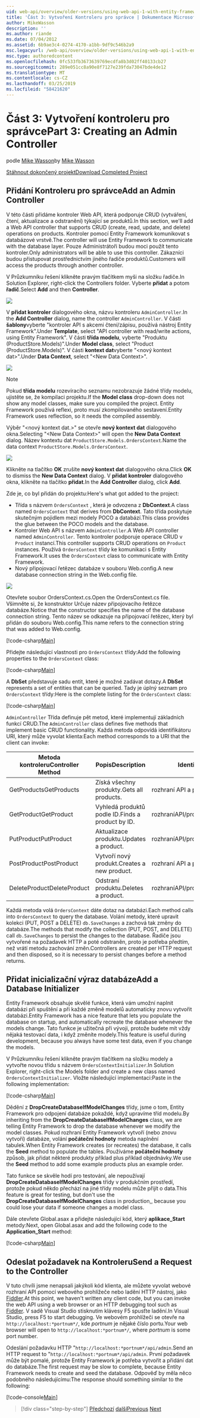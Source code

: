 ```yaml
---
uid: web-api/overview/older-versions/using-web-api-1-with-entity-framework-5/using-web-api-with-entity-framework-part-3
title: 'Část 3: Vytvoření Kontroleru pro správce | Dokumentace Microsoftu'
author: MikeWasson
description: ''
ms.author: riande
ms.date: 07/04/2012
ms.assetid: 6b9ae3c4-0274-4170-a1bb-9df9c546b2a9
msc.legacyurl: /web-api/overview/older-versions/using-web-api-1-with-entity-framework-5/using-web-api-with-entity-framework-part-3
msc.type: authoredcontent
ms.openlocfilehash: 0fc533fb3673639769ecdfa8b3d02ff40133cb27
ms.sourcegitcommit: 289e051cc8a90e8f7127e239fda73047bde4de12
ms.translationtype: MT
ms.contentlocale: cs-CZ
ms.lasthandoff: 03/25/2019
ms.locfileid: "58421620"
---
```

<a name="part-3-creating-an-admin-controller"></a><span data-ttu-id="105fc-102">Část 3: Vytvoření kontroleru pro správce</span><span class="sxs-lookup"><span data-stu-id="105fc-102">Part 3: Creating an Admin Controller</span></span>
====================
<span data-ttu-id="105fc-103">podle [Mike Wasson](https://github.com/MikeWasson)</span><span class="sxs-lookup"><span data-stu-id="105fc-103">by [Mike Wasson](https://github.com/MikeWasson)</span></span>

[<span data-ttu-id="105fc-104">Stáhnout dokončený projekt</span><span class="sxs-lookup"><span data-stu-id="105fc-104">Download Completed Project</span></span>](http://code.msdn.microsoft.com/ASP-NET-Web-API-with-afa30545)

## <a name="add-an-admin-controller"></a><span data-ttu-id="105fc-105">Přidání Kontroleru pro správce</span><span class="sxs-lookup"><span data-stu-id="105fc-105">Add an Admin Controller</span></span>

<span data-ttu-id="105fc-106">V této části přidáme kontroler Web API, která podporuje CRUD (vytváření, čtení, aktualizace a odstranění) týkající se produktů.</span><span class="sxs-lookup"><span data-stu-id="105fc-106">In this section, we'll add a Web API controller that supports CRUD (create, read, update, and delete) operations on products.</span></span> <span data-ttu-id="105fc-107">Kontroler pomocí Entity Framework komunikovat s databázové vrstvě.</span><span class="sxs-lookup"><span data-stu-id="105fc-107">The controller will use Entity Framework to communicate with the database layer.</span></span> <span data-ttu-id="105fc-108">Pouze Administrátoři budou moci použít tento kontroler.</span><span class="sxs-lookup"><span data-stu-id="105fc-108">Only administrators will be able to use this controller.</span></span> <span data-ttu-id="105fc-109">Zákazníci budou přistupovat prostřednictvím jiného řadiče produktů.</span><span class="sxs-lookup"><span data-stu-id="105fc-109">Customers will access the products through another controller.</span></span>

<span data-ttu-id="105fc-110">V Průzkumníku řešení klikněte pravým tlačítkem myši na složku řadiče.</span><span class="sxs-lookup"><span data-stu-id="105fc-110">In Solution Explorer, right-click the Controllers folder.</span></span> <span data-ttu-id="105fc-111">Vyberte **přidat** a potom **řadič**.</span><span class="sxs-lookup"><span data-stu-id="105fc-111">Select **Add** and then **Controller**.</span></span>

![](using-web-api-with-entity-framework-part-3/_static/image1.png)

<span data-ttu-id="105fc-112">V **přidat kontroler** dialogového okna, názvu kontroleru `AdminController`.</span><span class="sxs-lookup"><span data-stu-id="105fc-112">In the **Add Controller** dialog, name the controller `AdminController`.</span></span> <span data-ttu-id="105fc-113">V části **šablony**vyberte &quot;kontroler API s akcemi čtení/zápisu, používá nástroj Entity Framework&quot;.</span><span class="sxs-lookup"><span data-stu-id="105fc-113">Under **Template**, select &quot;API controller with read/write actions, using Entity Framework&quot;.</span></span> <span data-ttu-id="105fc-114">V části **třída modelu**, vyberte "Produktu (ProductStore.Models)".</span><span class="sxs-lookup"><span data-stu-id="105fc-114">Under **Model class**, select "Product (ProductStore.Models)".</span></span> <span data-ttu-id="105fc-115">V části **kontext dat**vyberte "&lt;nový kontext dat&gt;".</span><span class="sxs-lookup"><span data-stu-id="105fc-115">Under **Data Context**, select "&lt;New Data Context&gt;".</span></span>

![](using-web-api-with-entity-framework-part-3/_static/image2.png)

> [!NOTE]
> <span data-ttu-id="105fc-116">Pokud **třída modelu** rozevíracího seznamu nezobrazuje žádné třídy modelu, ujistěte se, že kompilaci projektu.</span><span class="sxs-lookup"><span data-stu-id="105fc-116">If the **Model class** drop-down does not show any model classes, make sure you compiled the project.</span></span> <span data-ttu-id="105fc-117">Entity Framework používá reflexi, proto musí zkompilovaného sestavení.</span><span class="sxs-lookup"><span data-stu-id="105fc-117">Entity Framework uses reflection, so it needs the compiled assembly.</span></span>


<span data-ttu-id="105fc-118">Výběr "&lt;nový kontext dat.&gt;" se otevře **nový kontext dat** dialogového okna.</span><span class="sxs-lookup"><span data-stu-id="105fc-118">Selecting "&lt;New Data Context&gt;" will open the **New Data Context** dialog.</span></span> <span data-ttu-id="105fc-119">Název kontextu dat `ProductStore.Models.OrdersContext`.</span><span class="sxs-lookup"><span data-stu-id="105fc-119">Name the data context `ProductStore.Models.OrdersContext`.</span></span>

![](using-web-api-with-entity-framework-part-3/_static/image3.png)

<span data-ttu-id="105fc-120">Klikněte na tlačítko **OK** zrušíte **nový kontext dat** dialogového okna.</span><span class="sxs-lookup"><span data-stu-id="105fc-120">Click **OK** to dismiss the **New Data Context** dialog.</span></span> <span data-ttu-id="105fc-121">V **přidat kontroler** dialogového okna, klikněte na tlačítko **přidat**.</span><span class="sxs-lookup"><span data-stu-id="105fc-121">In the **Add Controller** dialog, click **Add**.</span></span>

<span data-ttu-id="105fc-122">Zde je, co byl přidán do projektu:</span><span class="sxs-lookup"><span data-stu-id="105fc-122">Here's what got added to the project:</span></span>

- <span data-ttu-id="105fc-123">Třída s názvem `OrdersContext` , která je odvozena z **DbContext**.</span><span class="sxs-lookup"><span data-stu-id="105fc-123">A class named `OrdersContext` that derives from **DbContext**.</span></span> <span data-ttu-id="105fc-124">Tato třída poskytuje skutečným pojidlem mezi modely POCO a databází.</span><span class="sxs-lookup"><span data-stu-id="105fc-124">This class provides the glue between the POCO models and the database.</span></span>
- <span data-ttu-id="105fc-125">Kontroler Web API s názvem `AdminController`.</span><span class="sxs-lookup"><span data-stu-id="105fc-125">A Web API controller named `AdminController`.</span></span> <span data-ttu-id="105fc-126">Tento kontroler podporuje operace CRUD v `Product` instancí.</span><span class="sxs-lookup"><span data-stu-id="105fc-126">This controller supports CRUD operations on `Product` instances.</span></span> <span data-ttu-id="105fc-127">Používá `OrdersContext` třídy ke komunikaci s Entity Framework.</span><span class="sxs-lookup"><span data-stu-id="105fc-127">It uses the `OrdersContext` class to communicate with Entity Framework.</span></span>
- <span data-ttu-id="105fc-128">Nový připojovací řetězec databáze v souboru Web.config.</span><span class="sxs-lookup"><span data-stu-id="105fc-128">A new database connection string in the Web.config file.</span></span>

![](using-web-api-with-entity-framework-part-3/_static/image4.png)

<span data-ttu-id="105fc-129">Otevřete soubor OrdersContext.cs.</span><span class="sxs-lookup"><span data-stu-id="105fc-129">Open the OrdersContext.cs file.</span></span> <span data-ttu-id="105fc-130">Všimněte si, že konstruktor Určuje název připojovacího řetězce databáze.</span><span class="sxs-lookup"><span data-stu-id="105fc-130">Notice that the constructor specifies the name of the database connection string.</span></span> <span data-ttu-id="105fc-131">Tento název se odkazuje na připojovací řetězec, který byl přidán do souboru Web.config.</span><span class="sxs-lookup"><span data-stu-id="105fc-131">This name refers to the connection string that was added to Web.config.</span></span>

[!code-csharp[Main](using-web-api-with-entity-framework-part-3/samples/sample1.cs)]

<span data-ttu-id="105fc-132">Přidejte následující vlastnosti pro `OrdersContext` třídy:</span><span class="sxs-lookup"><span data-stu-id="105fc-132">Add the following properties to the `OrdersContext` class:</span></span>

[!code-csharp[Main](using-web-api-with-entity-framework-part-3/samples/sample2.cs)]

<span data-ttu-id="105fc-133">A **DbSet** představuje sadu entit, které je možné zadávat dotazy.</span><span class="sxs-lookup"><span data-stu-id="105fc-133">A **DbSet** represents a set of entities that can be queried.</span></span> <span data-ttu-id="105fc-134">Tady je úplný seznam pro `OrdersContext` třídy:</span><span class="sxs-lookup"><span data-stu-id="105fc-134">Here is the complete listing for the `OrdersContext` class:</span></span>

[!code-csharp[Main](using-web-api-with-entity-framework-part-3/samples/sample3.cs)]

<span data-ttu-id="105fc-135">`AdminController` Třída definuje pět metod, které implementují základních funkcí CRUD.</span><span class="sxs-lookup"><span data-stu-id="105fc-135">The `AdminController` class defines five methods that implement basic CRUD functionality.</span></span> <span data-ttu-id="105fc-136">Každá metoda odpovídá identifikátoru URI, který může vyvolat klienta:</span><span class="sxs-lookup"><span data-stu-id="105fc-136">Each method corresponds to a URI that the client can invoke:</span></span>

| <span data-ttu-id="105fc-137">Metoda kontroleru</span><span class="sxs-lookup"><span data-stu-id="105fc-137">Controller Method</span></span> | <span data-ttu-id="105fc-138">Popis</span><span class="sxs-lookup"><span data-stu-id="105fc-138">Description</span></span> | <span data-ttu-id="105fc-139">Identifikátor URI</span><span class="sxs-lookup"><span data-stu-id="105fc-139">URI</span></span> | <span data-ttu-id="105fc-140">Metoda HTTP</span><span class="sxs-lookup"><span data-stu-id="105fc-140">HTTP Method</span></span> |
| --- | --- | --- | --- |
| <span data-ttu-id="105fc-141">GetProducts</span><span class="sxs-lookup"><span data-stu-id="105fc-141">GetProducts</span></span> | <span data-ttu-id="105fc-142">Získá všechny produkty.</span><span class="sxs-lookup"><span data-stu-id="105fc-142">Gets all products.</span></span> | <span data-ttu-id="105fc-143">rozhraní API a produktů</span><span class="sxs-lookup"><span data-stu-id="105fc-143">api/products</span></span> | <span data-ttu-id="105fc-144">GET</span><span class="sxs-lookup"><span data-stu-id="105fc-144">GET</span></span> |
| <span data-ttu-id="105fc-145">GetProduct</span><span class="sxs-lookup"><span data-stu-id="105fc-145">GetProduct</span></span> | <span data-ttu-id="105fc-146">Vyhledá produktů podle ID.</span><span class="sxs-lookup"><span data-stu-id="105fc-146">Finds a product by ID.</span></span> | <span data-ttu-id="105fc-147">rozhraníAPI/produkty/*id*</span><span class="sxs-lookup"><span data-stu-id="105fc-147">api/products/*id*</span></span> | <span data-ttu-id="105fc-148">GET</span><span class="sxs-lookup"><span data-stu-id="105fc-148">GET</span></span> |
| <span data-ttu-id="105fc-149">PutProduct</span><span class="sxs-lookup"><span data-stu-id="105fc-149">PutProduct</span></span> | <span data-ttu-id="105fc-150">Aktualizace produktu.</span><span class="sxs-lookup"><span data-stu-id="105fc-150">Updates a product.</span></span> | <span data-ttu-id="105fc-151">rozhraníAPI/produkty/*id*</span><span class="sxs-lookup"><span data-stu-id="105fc-151">api/products/*id*</span></span> | <span data-ttu-id="105fc-152">PUT</span><span class="sxs-lookup"><span data-stu-id="105fc-152">PUT</span></span> |
| <span data-ttu-id="105fc-153">PostProduct</span><span class="sxs-lookup"><span data-stu-id="105fc-153">PostProduct</span></span> | <span data-ttu-id="105fc-154">Vytvoří nový produkt.</span><span class="sxs-lookup"><span data-stu-id="105fc-154">Creates a new product.</span></span> | <span data-ttu-id="105fc-155">rozhraní API a produktů</span><span class="sxs-lookup"><span data-stu-id="105fc-155">api/products</span></span> | <span data-ttu-id="105fc-156">POST</span><span class="sxs-lookup"><span data-stu-id="105fc-156">POST</span></span> |
| <span data-ttu-id="105fc-157">DeleteProduct</span><span class="sxs-lookup"><span data-stu-id="105fc-157">DeleteProduct</span></span> | <span data-ttu-id="105fc-158">Odstraní produktu.</span><span class="sxs-lookup"><span data-stu-id="105fc-158">Deletes a product.</span></span> | <span data-ttu-id="105fc-159">rozhraníAPI/produkty/*id*</span><span class="sxs-lookup"><span data-stu-id="105fc-159">api/products/*id*</span></span> | <span data-ttu-id="105fc-160">DELETE</span><span class="sxs-lookup"><span data-stu-id="105fc-160">DELETE</span></span> |

<span data-ttu-id="105fc-161">Každá metoda volá `OrdersContext` dáte dotaz na databázi.</span><span class="sxs-lookup"><span data-stu-id="105fc-161">Each method calls into `OrdersContext` to query the database.</span></span> <span data-ttu-id="105fc-162">Volání metody, které upravit kolekci (PUT, POST a DELETE) `db.SaveChanges` a zachová tak změny do databáze.</span><span class="sxs-lookup"><span data-stu-id="105fc-162">The methods that modify the collection (PUT, POST, and DELETE) call `db.SaveChanges` to persist the changes to the database.</span></span> <span data-ttu-id="105fc-163">Řadiče jsou vytvořené na požadavek HTTP a poté odstraněn, proto je potřeba předtím, než vrátí metodu zachování změn.</span><span class="sxs-lookup"><span data-stu-id="105fc-163">Controllers are created per HTTP request and then disposed, so it is necessary to persist changes before a method returns.</span></span>

## <a name="add-a-database-initializer"></a><span data-ttu-id="105fc-164">Přidat inicializační výraz databáze</span><span class="sxs-lookup"><span data-stu-id="105fc-164">Add a Database Initializer</span></span>

<span data-ttu-id="105fc-165">Entity Framework obsahuje skvělé funkce, která vám umožní naplnit databázi při spuštění a při každé změně modelů automaticky znovu vytvořit databázi.</span><span class="sxs-lookup"><span data-stu-id="105fc-165">Entity Framework has a nice feature that lets you populate the database on startup, and automatically recreate the database whenever the models change.</span></span> <span data-ttu-id="105fc-166">Tato funkce je užitečná při vývoji, protože budete mít vždy nějaká testovací data, i když změníte modely.</span><span class="sxs-lookup"><span data-stu-id="105fc-166">This feature is useful during development, because you always have some test data, even if you change the models.</span></span>

<span data-ttu-id="105fc-167">V Průzkumníku řešení klikněte pravým tlačítkem na složku modely a vytvořte novou třídu s názvem `OrdersContextInitializer`.</span><span class="sxs-lookup"><span data-stu-id="105fc-167">In Solution Explorer, right-click the Models folder and create a new class named `OrdersContextInitializer`.</span></span> <span data-ttu-id="105fc-168">Vložte následující implementaci:</span><span class="sxs-lookup"><span data-stu-id="105fc-168">Paste in the following implementation:</span></span>

[!code-csharp[Main](using-web-api-with-entity-framework-part-3/samples/sample4.cs)]

<span data-ttu-id="105fc-169">Dědění z **DropCreateDatabaseIfModelChanges** třídy, jsme o tom, Entity Framework pro odpojení databáze pokaždé, když upravíme tříd modelu.</span><span class="sxs-lookup"><span data-stu-id="105fc-169">By inheriting from the **DropCreateDatabaseIfModelChanges** class, we are telling Entity Framework to drop the database whenever we modify the model classes.</span></span> <span data-ttu-id="105fc-170">Pokud rozhraní Entity Framework vytvoří (nebo znovu vytvoří) databáze, volání **počáteční hodnoty** metoda naplnění tabulek.</span><span class="sxs-lookup"><span data-stu-id="105fc-170">When Entity Framework creates (or recreates) the database, it calls the **Seed** method to populate the tables.</span></span> <span data-ttu-id="105fc-171">Používáme **počáteční hodnoty** způsob, jak přidat některé produkty příklad plus příklad objednávky.</span><span class="sxs-lookup"><span data-stu-id="105fc-171">We use the **Seed** method to add some example products plus an example order.</span></span>

<span data-ttu-id="105fc-172">Tato funkce se skvěle hodí pro testování, ale nepoužívají **DropCreateDatabaseIfModelChanges** třídy v produkčním prostředí, protože pokud někdo přechází na jiné třídy modelu může přijít o data.</span><span class="sxs-lookup"><span data-stu-id="105fc-172">This feature is great for testing, but don't use the **DropCreateDatabaseIfModelChanges** class in production,, because you could lose your data if someone changes a model class.</span></span>

<span data-ttu-id="105fc-173">Dále otevřete Global.asax a přidejte následující kód, který **aplikace\_Start** metody:</span><span class="sxs-lookup"><span data-stu-id="105fc-173">Next, open Global.asax and add the following code to the **Application\_Start** method:</span></span>

[!code-csharp[Main](using-web-api-with-entity-framework-part-3/samples/sample5.cs)]

## <a name="send-a-request-to-the-controller"></a><span data-ttu-id="105fc-174">Odeslat požadavek na Kontroleru</span><span class="sxs-lookup"><span data-stu-id="105fc-174">Send a Request to the Controller</span></span>

<span data-ttu-id="105fc-175">V tuto chvíli jsme nenapsali jakýkoli kód klienta, ale můžete vyvolat webové rozhraní API pomocí webového prohlížeče nebo ladění HTTP nástroj, jako [Fiddler](http://www.fiddler2.com/fiddler2/).</span><span class="sxs-lookup"><span data-stu-id="105fc-175">At this point, we haven't written any client code, but you can invoke the web API using a web browser or an HTTP debugging tool such as [Fiddler](http://www.fiddler2.com/fiddler2/).</span></span> <span data-ttu-id="105fc-176">V sadě Visual Studio stisknutím klávesy F5 spusťte ladění.</span><span class="sxs-lookup"><span data-stu-id="105fc-176">In Visual Studio, press F5 to start debugging.</span></span> <span data-ttu-id="105fc-177">Ve webovém prohlížeči se otevře na `http://localhost:*portnum*/`, kde *portnum* je nějaké číslo portu.</span><span class="sxs-lookup"><span data-stu-id="105fc-177">Your web browser will open to `http://localhost:*portnum*/`, where *portnum* is some port number.</span></span>

<span data-ttu-id="105fc-178">Odeslání požadavku HTTP "`http://localhost:*portnum*/api/admin`.</span><span class="sxs-lookup"><span data-stu-id="105fc-178">Send an HTTP request to "`http://localhost:*portnum*/api/admin`.</span></span> <span data-ttu-id="105fc-179">První požadavek může být pomalé, protože Entity Framework je potřeba vytvořit a přidání dat do databáze.</span><span class="sxs-lookup"><span data-stu-id="105fc-179">The first request may be slow to complete, because Entity Framework needs to create and seed the database.</span></span> <span data-ttu-id="105fc-180">Odpověď by měla něco podobného následujícímu:</span><span class="sxs-lookup"><span data-stu-id="105fc-180">The response should something similar to the following:</span></span>

[!code-console[Main](using-web-api-with-entity-framework-part-3/samples/sample6.cmd)]

> [!div class="step-by-step"]
> <span data-ttu-id="105fc-181">[Předchozí](using-web-api-with-entity-framework-part-2.md)
> [další](using-web-api-with-entity-framework-part-4.md)</span><span class="sxs-lookup"><span data-stu-id="105fc-181">[Previous](using-web-api-with-entity-framework-part-2.md)
[Next](using-web-api-with-entity-framework-part-4.md)</span></span>

